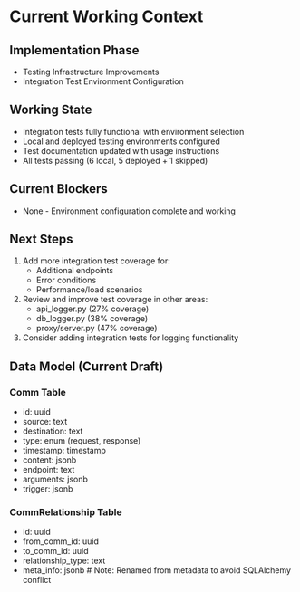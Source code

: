 # Current Working Context

## Implementation Phase
- Testing Infrastructure Improvements
- Integration Test Environment Configuration

## Working State
- Integration tests fully functional with environment selection
- Local and deployed testing environments configured
- Test documentation updated with usage instructions
- All tests passing (6 local, 5 deployed + 1 skipped)

## Current Blockers
- None - Environment configuration complete and working

## Next Steps
1. Add more integration test coverage for:
   - Additional endpoints
   - Error conditions
   - Performance/load scenarios
2. Review and improve test coverage in other areas:
   - api_logger.py (27% coverage)
   - db_logger.py (38% coverage)
   - proxy/server.py (47% coverage)
3. Consider adding integration tests for logging functionality

## Data Model (Current Draft)
### Comm Table
- id: uuid
- source: text
- destination: text
- type: enum (request, response)
- timestamp: timestamp
- content: jsonb
- endpoint: text
- arguments: jsonb
- trigger: jsonb

### CommRelationship Table
- id: uuid
- from_comm_id: uuid
- to_comm_id: uuid
- relationship_type: text
- meta_info: jsonb  # Note: Renamed from metadata to avoid SQLAlchemy conflict 